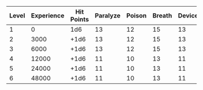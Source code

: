 | Level | Experience | Hit Points | Paralyze | Poison | Breath | Device | Magic |
| ----- | ---------- | ---------- | -------- | ------ | ------ | ------ | ----- |
| 1     | 0          | 1d6        | 13       | 12     | 15     | 13     | 15    |
| 2     | 3000       | +1d6       | 13       | 12     | 15     | 13     | 15    |
| 3     | 6000       | +1d6       | 13       | 12     | 15     | 13     | 15    |
| 4     | 12000      | +1d6       | 11       | 10     | 13     | 11     | 13    |
| 5     | 24000      | +1d6       | 11       | 10     | 13     | 11     | 13    |
| 6     | 48000      | +1d6       | 11       | 10     | 13     | 11     | 13    |

